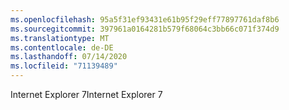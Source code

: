 ```yaml
---
ms.openlocfilehash: 95a5f31ef93431e61b95f29eff77897761daf8b6
ms.sourcegitcommit: 397961a0164281b579f68064c3bb66c071f374d9
ms.translationtype: MT
ms.contentlocale: de-DE
ms.lasthandoff: 07/14/2020
ms.locfileid: "71139489"
---
```

<span data-ttu-id="25110-101">Internet Explorer 7</span><span class="sxs-lookup"><span data-stu-id="25110-101">Internet Explorer 7</span></span>